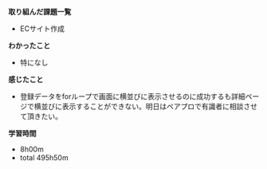 **取り組んだ課題一覧**
* ECサイト作成

**わかったこと**
* 特になし

**感じたこと**
* 登録データをforループで画面に横並びに表示させるのに成功するも詳細ページで横並びに表示することができない。明日はペアプロで有識者に相談させて頂きたい。

**学習時間**
* 8h00m
 * total 495h50m
